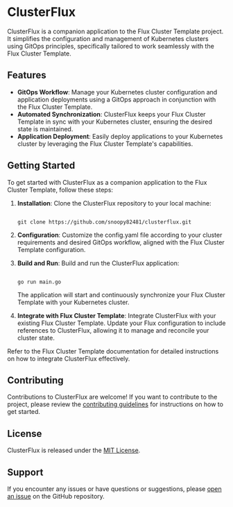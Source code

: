 # ClusterFlux

ClusterFlux is a companion application to the Flux Cluster Template project. It simplifies the configuration and management of Kubernetes clusters using GitOps principles, specifically tailored to work seamlessly with the Flux Cluster Template.

## Features

- **GitOps Workflow**: Manage your Kubernetes cluster configuration and application deployments using a GitOps approach in conjunction with the Flux Cluster Template.
- **Automated Synchronization**: ClusterFlux keeps your Flux Cluster Template in sync with your Kubernetes cluster, ensuring the desired state is maintained.
- **Application Deployment**: Easily deploy applications to your Kubernetes cluster by leveraging the Flux Cluster Template's capabilities.

## Getting Started

To get started with ClusterFlux as a companion application to the Flux Cluster Template, follow these steps:

1. **Installation**: Clone the ClusterFlux repository to your local machine:

    ```shell

    git clone https://github.com/snoopy82481/clusterflux.git

    ```

2. **Configuration**: Customize the config.yaml file according to your cluster requirements and desired GitOps workflow, aligned with the Flux Cluster Template configuration.

3. **Build and Run**: Build and run the ClusterFlux application:

    ```shell

    go run main.go

    ```

    The application will start and continuously synchronize your Flux Cluster Template with your Kubernetes cluster.

4. **Integrate with Flux Cluster Template**: Integrate ClusterFlux with your existing Flux Cluster Template. Update your Flux configuration to include references to ClusterFlux, allowing it to manage and reconcile your cluster state.

Refer to the Flux Cluster Template documentation for detailed instructions on how to integrate ClusterFlux effectively.

## Contributing

Contributions to ClusterFlux are welcome! If you want to contribute to the project, please review the [contributing guidelines](CONTRIBUTING.md) for instructions on how to get started.

## License

ClusterFlux is released under the [MIT License](LICENSE).

## Support

If you encounter any issues or have questions or suggestions, please [open an issue](https://github.com/snoopy82481/clusterflux/issues) on the GitHub repository.
